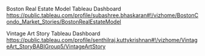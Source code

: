 
Boston Real Estate Model Tableau Dashboard 
https://public.tableau.com/profile/subashree.bhaskaran#!/vizhome/BostonCondo_Market_Stories/BostonRealEstateModel

Vintage Art Story Tableau Dashboard
https://public.tableau.com/profile/senthilraj.kuttykrishnan#!/vizhome/VintageArt_StoryBABIGroup5/VintageArtStory
